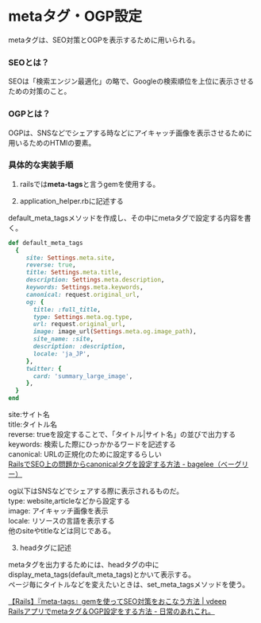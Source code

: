 # metaタグ・OGP設定

metaタグは、SEO対策とOGPを表示するために用いられる。  

### SEOとは？

SEOは「検索エンジン最適化」の略で、Googleの検索順位を上位に表示させるための対策のこと。

### OGPとは？

OGPは、SNSなどでシェアする時などにアイキャッチ画像を表示させるために用いるためのHTMlの要素。

### 具体的な実装手順

1. railsでは**meta-tags**と言うgemを使用する。

2. application_helper.rbに記述する  

default_meta_tagsメソッドを作成し、その中にmetaタグで設定する内容を書く。  
```rb
def default_meta_tags
  {
     site: Settings.meta.site,
     reverse: true,
     title: Settings.meta.title,
     description: Settings.meta.description,
     keywords: Settings.meta.keywords,
     canonical: request.original_url,
     og: {
       title: :full_title,
       type: Settings.meta.og.type,
       url: request.original_url,
       image: image_url(Settings.meta.og.image_path),
       site_name: :site,
       description: :description,
       locale: 'ja_JP',
     },
     twitter: {
       card: 'summary_large_image',
     },
  }
end
```

site:サイト名  
title:タイトル名  
reverse: trueを設定することで、「タイトル|サイト名」の並びで出力する  
keywords: 検索した際にひっかかるワードを記述する  
canonical: URLの正規化のために設定するらしい  
[RailsでSEO上の問題からcanonicalタグを設定する方法 \- bagelee（ベーグリー）](https://bagelee.com/programming/ruby-on-rails/rails-seo-canonical/)  

og以下はSNSなどでシェアする際に表示されるものだ。  
type: website,articleなどから設定する  
image: アイキャッチ画像を表示  
locale:  リソースの言語を表示する  
他のsiteやtitleなどは同じである。  

3. headタグに記述  

metaタグを出力するためには、headタグの中にdisplay_meta_tags(default_meta_tags)とかいて表示する。  
ページ毎にタイトルなどを変えたいときは、set_meta_tagsメソッドを使う。

[【Rails】『meta\-tags』gemを使ってSEO対策をおこなう方法 \| vdeep](http://vdeep.net/rubyonrails-meta-tags-seo)  
[Railsアプリでmetaタグ＆OGP設定をする方法 \- 日常のあれこれ。](https://creat4869.hatenablog.com/entry/2019/08/15/170109)
